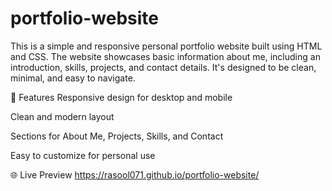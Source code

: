 # portfolio-website
This is a simple and responsive personal portfolio website built using HTML and CSS. The website showcases basic information about me, including an introduction, skills, projects, and contact details. It's designed to be clean, minimal, and easy to navigate.

🚀 Features
Responsive design for desktop and mobile

Clean and modern layout

Sections for About Me, Projects, Skills, and Contact

Easy to customize for personal use

🌐 Live Preview
https://rasool071.github.io/portfolio-website/

